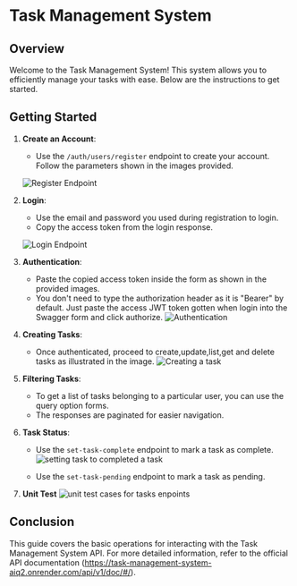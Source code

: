 # Task Management System

## Overview

Welcome to the Task Management System! This system allows you to efficiently manage your tasks with ease. Below are the instructions to get started.

## Getting Started

1. **Create an Account**: 
    - Use the `/auth/users/register` endpoint to create your account. Follow the parameters shown in the images provided.

    ![Register Endpoint](https://github.com/sanusiabubkr343/task_management_system/assets/68224344/6a0db9ac-a518-4e1b-aba2-4df6f1128ba2)

2. **Login**: 
    - Use the email and password you used during registration to login. 
    - Copy the access token from the login response.

    ![Login Endpoint](https://github.com/sanusiabubkr343/task_management_system/assets/68224344/ae8cbec1-a474-4867-9515-782fe84e0ec4)


3. **Authentication**: 
    - Paste the copied access token inside the form as shown in the provided images.
    - You don't need to type the authorization header as it is "Bearer" by default. Just paste the access JWT token gotten when login into the Swagger form and click authorize.
    ![Authentication](https://github.com/sanusiabubkr343/task_management_system/assets/68224344/dfaf01df-9371-4007-9dda-23c87b8917b1)

4. **Creating Tasks**: 
    - Once authenticated, proceed to create,update,list,get and delete tasks as illustrated in the image.
    ![Creating a task](https://github.com/sanusiabubkr343/task_management_system/assets/68224344/f000ed98-e7a7-4aae-854e-dc565e2c79f7)

  
5. **Filtering Tasks**: 
    - To get a list of tasks belonging to a particular user, you can use the query option forms. 
    - The responses are paginated for easier navigation.

6. **Task Status**: 
    - Use the `set-task-complete` endpoint to mark a task as complete.
    ![setting task to completed a task](https://github.com/sanusiabubkr343/task_management_system/assets/68224344/014be15e-8d21-4595-bcde-0e0607c7bd85)

    - Use the `set-task-pending` endpoint to mark a task as pending.

7. **Unit Test**
   ![unit test cases for tasks enpoints](https://github.com/sanusiabubkr343/task_management_system/assets/68224344/4537396a-3c3f-4384-bcd1-158295575995)

## Conclusion

This guide covers the basic operations for interacting with the Task Management System API. For more detailed information, refer to the official API documentation (https://task-management-system-aiq2.onrender.com/api/v1/doc/#/).
